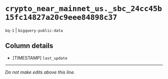# `crypto_near_mainnet_us._sbc_24cc45b15fc14827a20c9eee84898c37`
`bq-1` | `bigquery-public-data`

## Column details
* [TIMESTAMP] `last_update`

-------------------------------------------------------------------------------
*Do not make edits above this line.*
